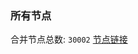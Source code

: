 ### 所有节点
合并节点总数: `30002`
[节点链接](https://github.com/qjlxg/586/raw/refs/heads/master/sub/sub_merge_base64.txt)


